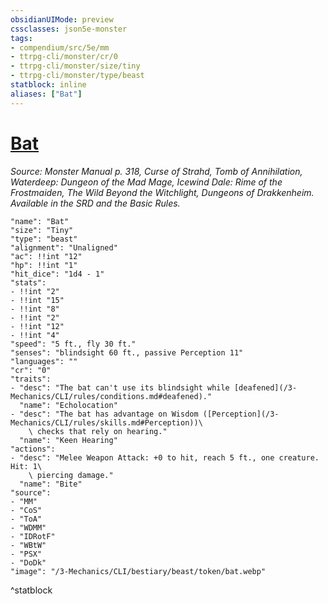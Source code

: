 ```yaml
---
obsidianUIMode: preview
cssclasses: json5e-monster
tags:
- compendium/src/5e/mm
- ttrpg-cli/monster/cr/0
- ttrpg-cli/monster/size/tiny
- ttrpg-cli/monster/type/beast
statblock: inline
aliases: ["Bat"]
---
```

# [Bat](3-Mechanics\CLI\bestiary\beast/bat.md)
*Source: Monster Manual p. 318, Curse of Strahd, Tomb of Annihilation, Waterdeep: Dungeon of the Mad Mage, Icewind Dale: Rime of the Frostmaiden, The Wild Beyond the Witchlight, Dungeons of Drakkenheim. Available in the SRD and the Basic Rules.*  

```statblock
"name": "Bat"
"size": "Tiny"
"type": "beast"
"alignment": "Unaligned"
"ac": !!int "12"
"hp": !!int "1"
"hit_dice": "1d4 - 1"
"stats":
- !!int "2"
- !!int "15"
- !!int "8"
- !!int "2"
- !!int "12"
- !!int "4"
"speed": "5 ft., fly 30 ft."
"senses": "blindsight 60 ft., passive Perception 11"
"languages": ""
"cr": "0"
"traits":
- "desc": "The bat can't use its blindsight while [deafened](/3-Mechanics/CLI/rules/conditions.md#deafened)."
  "name": "Echolocation"
- "desc": "The bat has advantage on Wisdom ([Perception](/3-Mechanics/CLI/rules/skills.md#Perception))\
    \ checks that rely on hearing."
  "name": "Keen Hearing"
"actions":
- "desc": "Melee Weapon Attack: +0 to hit, reach 5 ft., one creature. Hit: 1\
    \ piercing damage."
  "name": "Bite"
"source":
- "MM"
- "CoS"
- "ToA"
- "WDMM"
- "IDRotF"
- "WBtW"
- "PSX"
- "DoDk"
"image": "/3-Mechanics/CLI/bestiary/beast/token/bat.webp"
```
^statblock